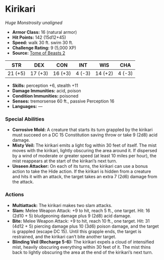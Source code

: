 # Kirikari

*Huge* *Monstrosity* *unaligned*

- **Armor Class:** 16 (natural armor)
- **Hit Points:** 142 (15d12+45)
- **Speed:** walk 30 ft. swim 30 ft.
- **Challenge Rating:** 9 (5,000 XP)
- **Source:** [Tome of Beasts 2](https://koboldpress.com/kpstore/product/tome-of-beasts-2-for-5th-edition/)

| STR | DEX | CON | INT | WIS | CHA |
| --- | --- | --- | --- | --- | --- |
| 21 (+5) | 17 (+3) | 16 (+3) | 4 (-3) | 14 (+2) | 4 (-3) |

- **Skills:** perception +6, stealth +11
- **Damage Immunities:** acid, poison
- **Condition Immunities:** poisoned
- **Senses:** tremorsense 60 ft., passive Perception 16
- **Languages:** —
### Special Abilities
- **Corrosive Mold:** A creature that starts its turn grappled by the kirikari must succeed on a DC 15 Constitution saving throw or take 9 (2d8) acid damage.
- **Misty Veil:** The kirikari emits a light fog within 30 feet of itself. The mist moves with the kirikari, lightly obscuring the area around it. If dispersed by a wind of moderate or greater speed (at least 10 miles per hour), the mist reappears at the start of the kirikari’s next turn.
- **Unseen Attacker:** On each of its turns, the kirikari can use a bonus action to take the Hide action. If the kirikari is hidden from a creature and hits it with an attack, the target takes an extra 7 (2d6) damage from the attack.
### Actions
- **Multiattack:** The kirikari makes two slam attacks.
- **Slam:** Melee Weapon Attack: +9 to hit, reach 5 ft., one target. Hit: 16 (2d10 + 5) bludgeoning damage plus 9 (2d8) acid damage.
- **Bite:** Melee Weapon Attack: +9 to hit, reach 10 ft., one target. Hit: 31 (4d12 + 5) piercing damage plus 10 (3d6) poison damage, and the target is grappled (escape DC 15). Until this grapple ends, the target is restrained, and the kirikari can’t bite another target.
- **Blinding Veil (Recharge 5-6):** The kirikari expels a cloud of intensified mist, heavily obscuring everything within 30 feet of it. The mist thins back to lightly obscuring the area at the end of the kirikari’s next turn.
